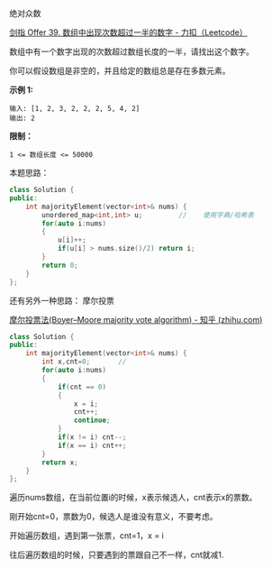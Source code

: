 绝对众数

[剑指 Offer 39. 数组中出现次数超过一半的数字 - 力扣（Leetcode）](https://leetcode.cn/problems/shu-zu-zhong-chu-xian-ci-shu-chao-guo-yi-ban-de-shu-zi-lcof/description/?favorite=xb9nqhhg)

数组中有一个数字出现的次数超过数组长度的一半，请找出这个数字。

 

你可以假设数组是非空的，并且给定的数组总是存在多数元素。

 

**示例 1:**

```
输入: [1, 2, 3, 2, 2, 2, 5, 4, 2]
输出: 2
```

 

**限制：**

```
1 <= 数组长度 <= 50000
```



本题思路：

```cpp
class Solution {
public:
    int majorityElement(vector<int>& nums) {
        unordered_map<int,int> u;         //    使用字典/哈希表
        for(auto i:nums)
        {
            u[i]++;
            if(u[i] > nums.size()/2) return i;
        }
        return 0;
    }
};
```



还有另外一种思路： 摩尔投票

[摩尔投票法(Boyer–Moore majority vote algorithm) - 知乎 (zhihu.com)](https://zhuanlan.zhihu.com/p/104609555)

```cpp
class Solution {
public:
    int majorityElement(vector<int>& nums) {
        int x,cnt=0;       // 
        for(auto i:nums)
        {
            if(cnt == 0)
            {
                x = i;
                cnt++;
                continue;
            }
            if(x != i) cnt--;
            if(x == i) cnt++;
        }
        return x;
    }
};
```

遍历nums数组，在当前位置i的时候，x表示候选人，cnt表示x的票数。

刚开始cnt=0，票数为0，候选人是谁没有意义，不要考虑。

开始遍历数组，遇到第一张票，cnt=1，x = i

往后遍历数组的时候，只要遇到的票跟自己不一样，cnt就减1.